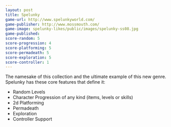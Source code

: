 ```yaml
---
layout: post
title: Spelunky
game-url: http://www.spelunkyworld.com/
game-publisher: http://www.mossmouth.com/
game-image: spelunky-likes/public/images/spelunky-ss08.jpg
game-published: 
score-random: 5
score-progression: 4
score-platforming: 5
score-permadeath: 5
score-exploration: 5
score-controller: 1 
---
```


The namesake of this collection and the ultimate example of this new genre.  Spelunky has these core features that define it:

* Random Levels
* Character Progression of any kind (items, levels or skills)
* 2d Platforming
* Permadeath
* Exploration
* Controller Support